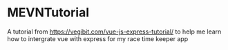 # MEVNTutorial
A tutorial from https://vegibit.com/vue-js-express-tutorial/ to help me learn how to intergrate vue with express for my race time keeper app
